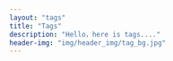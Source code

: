 ```yaml
---
layout: "tags"
title: "Tags"
description: "Hello，here is tags...."
header-img: "img/header_img/tag_bg.jpg"
---
```

